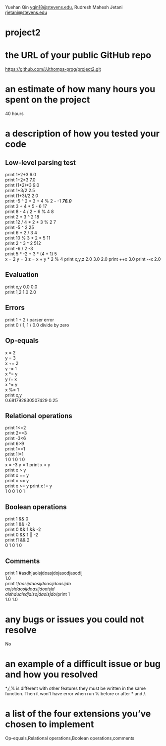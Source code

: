 Yuehan Qin yqin18@stevens.edu, Rudresh Mahesh Jetani rjetani@stevens.edu
# project2
# the URL of your public GitHub repo
https://github.com/JJthomps-prog/project2.git
# an estimate of how many hours you spent on the project
40 hours
# a description of how you tested your code
## Low-level parsing test
print 1+2+3  6.0   
print 1+2*3  7.0    
print (1+2)*3  9.0  
print 1+3/2  2.5  
print (1+3)/2  2.0  
print -5 ^ 2 * 3 + 4 % 2 - -1  ***76.0***  
print 3 + 4 * 5 - 6  17  
print 8 - 4 / 2 + 6 % 4  8  
print 2 * 3 ^ 2  18  
print 12 / 4 * 2 + 3 % 2  7  
print -5 ^ 2  25  
print 6 * 2 / 3  4  
print 10 % 3 + 2 * 5  11  
print 2 ^ 3 ^ 2  512  
print -6 / 2  -3  
print 5 * -2 + 3 * (4 + 1)  5  
x = 2
y = 3
z = x + y * 2 % 4
print x,y,z
2.0 3.0 2.0
print ++x 3.0
print --x 2.0  
## Evaluation
print x,y 0.0 0.0  
print 1,2 1.0 2.0 
## Errors
print 1 + 2 / parser error  
print 0 / 1, 1 / 0.0 divide by zero  
## Op-equals
x = 2  
y = 3   
x += 2   
y -= 1  
x *= y  
y /= x  
x ^= y  
x %= 1  
print x,y  
0.681792830507429 0.25
## Relational operations
print 1<=2  
print 2>=3  
print -3<6  
print 6>9  
print 1==1  
print 1!=1  
1 0 1 0 1 0  
x = -3 y = 1
print x < y  
print x > y  
print x == y  
print x <= y  
print  x >= y 
print  x != y  
1 0 0 1 0 1 
## Boolean operations
print 1 && 0  
print 1 && -2  
print 0 && 1 && -2  
print 0 && 1 || -2  
print !1 && 2  
0 1 0 1 0  
## Comments
print 1 #asdhjaoisjdoasjdojasodjasodij  
1.0  
print 1/*aosijdaosijdoasijdoasijdo  
aojsidaosijdoasijdoaisjd   
aishduaisdjaisojdaoisjdo*/print 1  
1.0 1.0  
# any bugs or issues you could not resolve
No
# an example of a difficult issue or bug and how you resolved
*,/,% is different with other features they must be written in the same function. Then it won't have error when run % before or after * and /.
# a list of the four extensions you’ve chosen to implement
Op-equals,Relational operations,Boolean operations,comments
